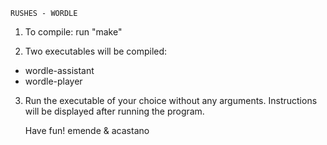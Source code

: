 
	RUSHES - WORDLE

1. To compile: run "make"

2. Two executables will be compiled:
  - wordle-assistant
  - wordle-player

3. Run the executable of your choice without any arguments. Instructions will be displayed after running the program.

   Have fun!
   emende & acastano

